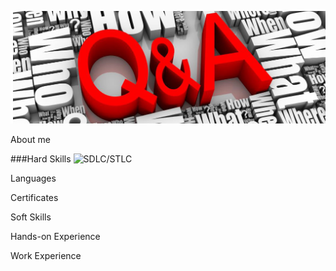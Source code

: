 [![Header](https://github.com/NataZag/NataZag/blob/main/assets/QA_logo.jpg)](https://www.linkedin.com/in/natallia-zagoryanskaya-5272b721a/)

About me

###Hard Skills
![SDLC/STLC](https://img.shields.io/badge/-SDLC/STLC-9cf?style=for-the-badge&logo=qa)

Languages

Certificates

Soft Skills

Hands-on Experience

Work Experience